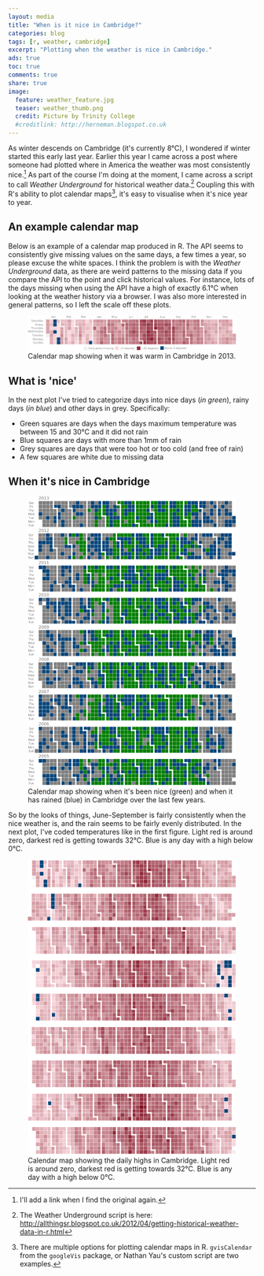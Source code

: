 ```yaml
---
layout: media
title: "When is it nice in Cambridge?"
categories: blog
tags: [r, weather, cambridge]
excerpt: "Plotting when the weather is nice in Cambridge."
ads: true
toc: true
comments: true
share: true
image:
  feature: weather_feature.jpg
  teaser: weather_thumb.png
  credit: Picture by Trinity College
  #creditlink: http://herneman.blogspot.co.uk
---
```


As winter descends on Cambridge (it's currently 8&deg;C), I wondered if winter started
 this early last year. Earlier this year I came across a post
 where someone had plotted where in America
 the weather was most consistently nice.[^1] As part of the course I'm doing at the moment,
 I came across a script to call *Weather Underground* for historical weather data.[^2] Coupling
 this with R's ability to plot calendar maps[^3], it's easy to visualise when it's nice year to year.

## An example calendar map

Below is an example of a calendar map produced in R. The API seems to consistently give
 missing values on the same days, a few times a year, so please excuse the white spaces.
 I think the problem is with the *Weather Underground* data, as there are weird patterns to the missing data if you compare
 the API to the point and click historical values. For instance, lots of the days missing when using the
 API have a high of exactly 6.1&deg;C when looking at the weather history via a browser.
 I was also more interested in general patterns, so I left the scale off these plots.

<figure>
	<a href="/images/weather_1.png"><img src="/images/weather_1.png"></a>
	<figcaption>Calendar map showing when it was warm in Cambridge in 2013.</figcaption>
</figure>

## What is 'nice'

In the next plot I've tried to categorize days into nice days (*in green*), rainy days (*in blue*)
and other days in grey. Specifically:

* Green squares are days when the days maximum temperature was between 15 and 30&deg;C and it did not rain
* Blue squares are days with more than 1mm of rain
* Grey squares are days that were too hot or too cold (and free of rain)
* A few squares are white due to missing data

## When it's nice in Cambridge

<figure>
  <a href="/images/weather_2.png"><img src="/images/weather_2.png"></a>
  <figcaption>Calendar map showing when it's been nice (green) and when it has rained (blue) in Cambridge over the last few years.</figcaption>
</figure>

So by the looks of things, June-September is fairly consistently when the nice weather is, and the rain
 seems to be fairly evenly distributed. In the next plot, I've coded temperatures like in the first
 figure. Light red is around zero, darkest red is getting towards 32&deg;C. Blue is any day with a high
 below 0&deg;C.

<figure>
  <a href="/images/weather_3.png"><img src="/images/weather_3.png"></a>
  <figcaption>Calendar map showing the daily highs in Cambridge. Light red is around zero, darkest red is getting towards 32&deg;C. Blue is any day with a high
  below 0&deg;C.</figcaption>
</figure>

[^1]: I'll add a link when I find the original again.
[^2]: The Weather Underground script is here: http://allthingsr.blogspot.co.uk/2012/04/getting-historical-weather-data-in-r.html
[^3]: There are multiple options for plotting calendar maps in R. `gvisCalendar` from the `googleVis` package, or Nathan Yau's custom script are two examples.

